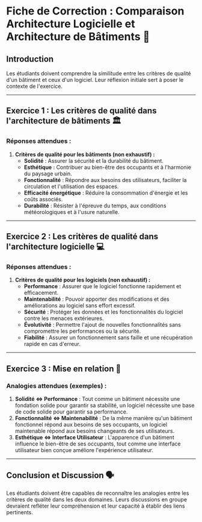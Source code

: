 # Fiche de Correction : Comparaison Architecture Logicielle et Architecture de Bâtiments 📝

## Introduction
Les étudiants doivent comprendre la similitude entre les critères de qualité d'un bâtiment et ceux d'un logiciel. Leur réflexion initiale sert à poser le contexte de l'exercice.

---

## Exercice 1 : Les critères de qualité dans l'architecture de bâtiments 🏛

### Réponses attendues :
1. **Critères de qualité pour les bâtiments (non exhaustif) :**
   - **Solidité** : Assurer la sécurité et la durabilité du bâtiment.
   - **Esthétique** : Contribuer au bien-être des occupants et à l'harmonie du paysage urbain.
   - **Fonctionnalité** : Répondre aux besoins des utilisateurs, faciliter la circulation et l'utilisation des espaces.
   - **Efficacité énergétique** : Réduire la consommation d'énergie et les coûts associés.
   - **Durabilité** : Résister à l'épreuve du temps, aux conditions météorologiques et à l'usure naturelle.

---

## Exercice 2 : Les critères de qualité dans l'architecture logicielle 💻

### Réponses attendues :
1. **Critères de qualité pour les logiciels (non exhaustif) :**
   - **Performance** : Assurer que le logiciel fonctionne rapidement et efficacement.
   - **Maintenabilité** : Pouvoir apporter des modifications et des améliorations au logiciel sans effort excessif.
   - **Sécurité** : Protéger les données et les fonctionnalités du logiciel contre les menaces extérieures.
   - **Évolutivité** : Permettre l'ajout de nouvelles fonctionnalités sans compromettre les performances ou la sécurité.
   - **Fiabilité** : Assurer un fonctionnement sans faille et une récupération rapide en cas d'erreur.

---

## Exercice 3 : Mise en relation 🌉

### Analogies attendues (exemples) :
1. **Solidité <=> Performance** : Tout comme un bâtiment nécessite une fondation solide pour garantir sa stabilité, un logiciel nécessite une base de code solide pour garantir sa performance.
2. **Fonctionnalité <=> Maintenabilité** : De la même manière qu'un bâtiment fonctionnel répond aux besoins de ses occupants, un logiciel maintenable répond aux besoins changeants de ses utilisateurs.
3. **Esthétique <=> Interface Utilisateur** : L'apparence d'un bâtiment influence le bien-être de ses occupants, tout comme une interface utilisateur bien conçue améliore l'expérience utilisateur.

---

## Conclusion et Discussion 🗣
Les étudiants doivent être capables de reconnaître les analogies entre les critères de qualité dans les deux domaines. Leurs discussions en groupe devraient refléter leur compréhension et leur capacité à établir des liens pertinents.